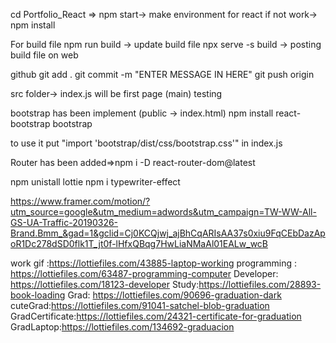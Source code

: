 cd Portfolio_React =>
npm start-> make environment for react 
if not work-> npm install

For build file
npm run build -> update build file
npx serve -s build -> posting build file on web

github 
git add .
git commit -m "ENTER MESSAGE IN HERE"
git push origin

src folder-> index.js will be first page (main)
testing

bootstrap has been implement (public -> index.html)
npm install react-bootstrap bootstrap

to use it
put 
"import 'bootstrap/dist/css/bootstrap.css'" in index.js

Router has been added=>npm i -D react-router-dom@latest

npm unistall lottie
npm i typewriter-effect

https://www.framer.com/motion/?utm_source=google&utm_medium=adwords&utm_campaign=TW-WW-All-GS-UA-Traffic-20190326-Brand.Bmm_&gad=1&gclid=Cj0KCQjwj_ajBhCqARIsAA37s0xiu9FqCEbDazApoR1Dc278dSD0flk1T_jt0f-lHfxQBqg7HwLiaNMaAl01EALw_wcB


work gif :https://lottiefiles.com/43885-laptop-working
programming : https://lottiefiles.com/63487-programming-computer
Developer: https://lottiefiles.com/18123-developer
Study:https://lottiefiles.com/28893-book-loading
Grad: https://lottiefiles.com/90696-graduation-dark
cuteGrad:https://lottiefiles.com/91041-satchel-blob-graduation
GradCertificate:https://lottiefiles.com/24321-certificate-for-graduation
GradLaptop:https://lottiefiles.com/134692-graduacion
